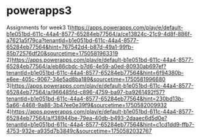 # powerapps3
Assignments for week3
1)https://apps.powerapps.com/play/e/default-b1e051bd-611c-44a4-8577-65284eb77564/a/ce13824c-21c9-4d8f-886f-a7621a5f79ca?tenantId=b1e051bd-611c-44a4-8577-65284eb77564&hint=767542d4-b87d-49a1-99fb-85b72576df20&sourcetime=1750581963319
2)https://apps.powerapps.com/play/e/default-b1e051bd-611c-44a4-8577-65284eb77564/a/eb86cbdc-b7d6-4e59-a0ed-80930ab697ef?tenantId=b1e051bd-611c-44a4-8577-65284eb77564&hint=6f94380b-e6ee-405c-9067-34e5ad8ba189&sourcetime=1750581996680
3)https://apps.powerapps.com/play/e/default-b1e051bd-611c-44a4-8577-65284eb77564/a/966485fd-c896-4759-ba97-ba9261492f57?tenantId=b1e051bd-611c-44a4-8577-65284eb77564&hint=230bd13b-5a66-4468-9a88-3b47ee0e39f9&sourcetime=1750582009932
4)https://apps.powerapps.com/play/e/default-b1e051bd-611c-44a4-8577-65284eb77564/a/f38944be-79ea-40db-b493-2daaec6d5d0e?tenantId=b1e051bd-611c-44a4-8577-65284eb77564&hint=c1cd1dd9-ffb7-4753-932e-a935d7b3849c&sourcetime=1750582032767
